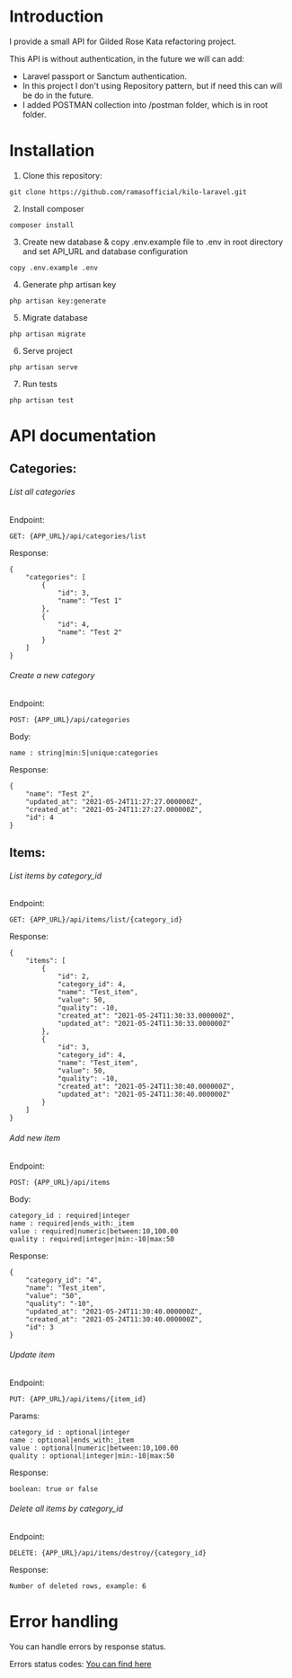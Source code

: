 # Introduction
I provide a small API for Gilded Rose Kata refactoring project.

This API is without authentication, in the future we will can add:
* Laravel passport or Sanctum authentication.
* In this project I don't using Repository pattern, but if need this can will be do in the future.
* I added POSTMAN collection into /postman folder, which is in root folder.

# Installation
1. Clone this repository:
```
git clone https://github.com/ramasofficial/kilo-laravel.git
```

2. Install composer
```
composer install
```

3. Create new database & copy .env.example file to .env in root directory and set API_URL and database configuration
```
copy .env.example .env
```

4. Generate php artisan key
```
php artisan key:generate
```

5. Migrate database
```
php artisan migrate
```

6. Serve project
```
php artisan serve
```

7. Run tests
```
php artisan test
```

# API documentation
## Categories:

###### List all categories

Endpoint:
```
GET: {APP_URL}/api/categories/list
```

Response:
```
{
    "categories": [
        {
            "id": 3,
            "name": "Test 1"
        },
        {
            "id": 4,
            "name": "Test 2"
        }
    ]
}
```

###### Create a new category

Endpoint:
```
POST: {APP_URL}/api/categories
```

Body:
```
name : string|min:5|unique:categories
```

Response:
```
{
    "name": "Test 2",
    "updated_at": "2021-05-24T11:27:27.000000Z",
    "created_at": "2021-05-24T11:27:27.000000Z",
    "id": 4
}
```

## Items:
###### List items by category_id

Endpoint:
```
GET: {APP_URL}/api/items/list/{category_id}
```

Response:
```
{
    "items": [
        {
            "id": 2,
            "category_id": 4,
            "name": "Test_item",
            "value": 50,
            "quality": -10,
            "created_at": "2021-05-24T11:30:33.000000Z",
            "updated_at": "2021-05-24T11:30:33.000000Z"
        },
        {
            "id": 3,
            "category_id": 4,
            "name": "Test_item",
            "value": 50,
            "quality": -10,
            "created_at": "2021-05-24T11:30:40.000000Z",
            "updated_at": "2021-05-24T11:30:40.000000Z"
        }
    ]
}
```

###### Add new item

Endpoint:
```
POST: {APP_URL}/api/items
```

Body:
```
category_id : required|integer
name : required|ends_with:_item
value : required|numeric|between:10,100.00
quality : required|integer|min:-10|max:50
```

Response:
```
{
    "category_id": "4",
    "name": "Test_item",
    "value": "50",
    "quality": "-10",
    "updated_at": "2021-05-24T11:30:40.000000Z",
    "created_at": "2021-05-24T11:30:40.000000Z",
    "id": 3
}
```

###### Update item

Endpoint:
```
PUT: {APP_URL}/api/items/{item_id}
```

Params:
```
category_id : optional|integer
name : optional|ends_with:_item
value : optional|numeric|between:10,100.00
quality : optional|integer|min:-10|max:50
```

Response:
```
boolean: true or false
```

###### Delete all items by category_id

Endpoint:
```
DELETE: {APP_URL}/api/items/destroy/{category_id}
```

Response:
```
Number of deleted rows, example: 6
```

# Error handling
You can handle errors by response status.

Errors status codes:
[You can find here](https://en.wikipedia.org/wiki/List_of_HTTP_status_codes)

